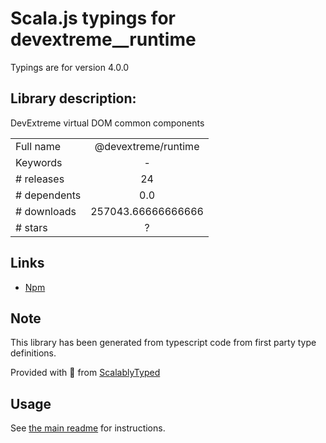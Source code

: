 
# Scala.js typings for devextreme__runtime

Typings are for version 4.0.0

## Library description:
DevExtreme virtual DOM common components

|                    |                 |
| ------------------ | :-------------: |
| Full name          | @devextreme/runtime |
| Keywords           | - |
| # releases         | 24 |
| # dependents       | 0.0 |
| # downloads        | 257043.66666666666 |
| # stars            | ? |

## Links
- [Npm](https://www.npmjs.com/package/%40devextreme%2Fruntime)
    


## Note
This library has been generated from typescript code from first party type definitions.

Provided with :purple_heart: from [ScalablyTyped](https://github.com/oyvindberg/ScalablyTyped)

## Usage
See [the main readme](../../readme.md) for instructions.


